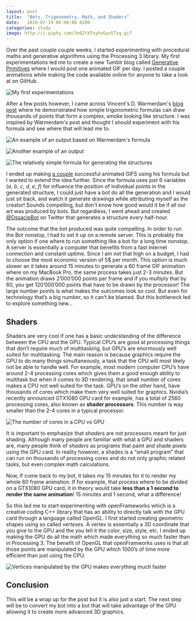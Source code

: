```yaml
---
layout: post
title:  "Bots, Trigonometry, Math, and Shaders"
date:   2016-07-19 06:00:00 0200
categories: study
image: http://i.giphy.com/3o6ZtkTxyhvGyoSTzq.gif
---
```


Over the past couple couple weeks, I started experimenting with procedural maths and generative algorithms using the Processing 3 library. My first experimentations led me to create a new Tumblr blog called [Generative Primitives](http://primitivs.tumblr.com/) where I would post one animated GIF per day. I posted a couple animations while making the code available online for anyone to take a look at on GitHub.

![My first experimentations](https://66.media.tumblr.com/ff9635712314fccb4511fb101b915a06/tumblr_o9w9c8pR6D1vzri7ko1_500.gif)

After a few posts however, I came across Vincent's D. Warmerdam's [blog post](http://koaning.io/fluctuating-repetition.html) where he demonstrated how simple trigonometric formulas can draw thousands of points that form a complex, smoke looking like structure. I was inspired by Warmerdam's post and thought I should experiment with his formula and see where that will lead me to.

![An example of an output based on Warmerdam's formula](http://koaning.io/theme/images/art2.png)

![Another example of an output](http://koaning.io/theme/images/art7.png)

![The relatively simple formula for generating the structures](http://i.imgur.com/Kk5R18t.png)

I ended up making [a couple](http://primitivs.tumblr.com/post/147107300855/cycles-1-60-frames-coded-in-processing-3) successful animated GIFS using his formula but I wanted to extend the idea further. Since the formula uses just 6 variables (*a*, *b*, *c*, *d*, *e*, *f*) for influence the position of individual points in the generated structure, I could just have a bot do all the generation and I would just sit back, and watch it generate drawings while attributing myself as the creator! Sounds compelling, but don't know how good would it be if all our art was produced by bots. But regardless, I went ahead and created [@OssacipBot](https://twitter.com/OssacipBot) on Twitter that generates a structure every half-hour.

The outcome that the bot produced was quite compelling. In order to run the Bot nonstop, I had to set it up on a remote server. This is probably the only option if one where to run something like a bot for a long time nonstop. A server is essentially a computer that benefits from a fast internet connection and constant uptime. Since I am not that high on a budget, I had to choose the most economic version of 5$ per month. This option is much slower an it takes around 15 minutes to generate a 60 frame GIF animation where on my MacBook Pro, the same process takes just 2-3 minutes. But the animation draws 2’000’000 points per frame and if you multiply that by 60, you get 120’000’000 points that have to be drawn by the processor! The large number points is what makes the outcomes look so cool. But even for technology that’s a big number, so it can’t be blamed. But this bottleneck led to explore something new…

## Shaders

Shaders are very cool if one has a basic understanding of the difference between the CPU and the GPU. Typical CPU’s are good at processing things that don’t require much of multitasking, but GPU’s are enormously well suited for multitasking. The main reason is because graphics require the GPU to do many things simultaneously, a task that the CPU will most likely not be able to handle well. For example, most modern computer CPU’s have around 2-4 processing cores which gives them a good enough ability to multitask but when it comes to 3D rendering, that small number of cores makes a CPU not well suited for the task. GPU’s on the other hand, have thousands of cores which make them very well suited for graphics. Nvidia’s recently announced GTX1080 GPU card for example, has a total of 2560 processing cores, also known as **shader processors**. This number is way smaller than the 2-4 cores in a typical processor.

![The number of cores in a CPU vs GPU ](https://www.nvidia.com/docs/IO/143716/cpu-and-gpu.jpg)

It is important to emphasize that *shaders* are not processors meant for just shading. Although many people are familiar with what a GPU and shaders are, many people think of *shaders* as programs that paint and shade pixels using the GPU card. In reality however, a shades is a “small program” that can run on thousands of processing cores and do not only graphic related tasks, but even complex math calculations.

Now, If come back to my bot, it takes my 15 minutes for it to render my whole 60 frame animation. If for example, that process where to be divided on a GTX1080 GPU card, it in theory would take **less than a 1 second to render the same animation**! 15 minutes and 1 second, what a difference!

So this led me to start experimenting with openFrameworks which is a creative coding C++ library that has an ability to directly talk with the GPU card through a language called OpenGL. I first started creating geometric shapes using so called *vertexes*. A vertex is essentially a 3D coordinate that you give to the GPU and the you tell it the color, size, style, etc. I ended up making the GPU do all the math which made everything so much faster than in Processing 3. The benefit of OpenGL that openFramworks uses is that all those points are manipulated by the GPU which 1000’s of time more efficient than just using the CPU.

![Vertices manipulated by the GPU makes everything much faster](http://i.giphy.com/3o6ZtkTxyhvGyoSTzq.gif)

## Conclusion
This will be a wrap up for the post but it is also just a start. The next step will be to convert my bot into a bot that will take advantage of the GPU allowing it to create more advanced 3D graphics.
